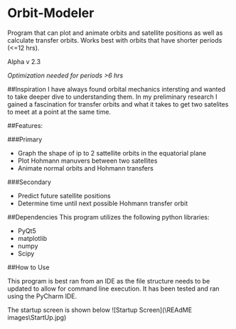 # Orbit-Modeler
Program that can plot and animate orbits and satellite positions as well as calculate transfer orbits. Works best with orbits that have shorter periods (<=12 hrs). 

Alpha v 2.3

*Optimization needed for periods >6 hrs*

##Inspiration
I have always found orbital mechanics intersting and wanted to take deeper dive to understanding them. In my preliminary research I gained a fascination for transfer orbits and what it takes to get two satelites to meet at a point at the same time. 

##Features:

###Primary 
- Graph the shape of ip to 2 sattellite orbits in the equatorial plane 
- Plot Hohmann manuvers between two satellites
- Animate normal orbits and Hohmann transfers

###Secondary
- Predict future satellite positions
- Determine time until next possible Hohmann transfer orbit 

##Dependencies
This program utilizes the following python libraries:
- PyQt5
- matplotlib
- numpy
- Scipy

##How to Use

This program is best ran from an IDE as the file structure needs to be updated to allow for command line execution. It has been tested and ran using the PyCharm IDE.

The startup screen is shown below
![Startup Screen](\REAdME images\StartUp.jpg)
